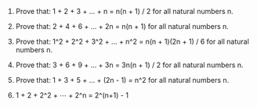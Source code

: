 1. Prove that:
   1 + 2 + 3 + ... + n = n(n + 1) / 2
   for all natural numbers n.

2. Prove that:
   2 + 4 + 6 + ... + 2n = n(n + 1)
   for all natural numbers n.

3. Prove that:
   1^2 + 2^2 + 3^2 + ... + n^2 = n(n + 1)(2n + 1) / 6
   for all natural numbers n.

4. Prove that:
   3 + 6 + 9 + ... + 3n = 3n(n + 1) / 2
   for all natural numbers n.

5. Prove that:
   1 + 3 + 5 + ... + (2n - 1) = n^2
   for all natural numbers n.
   
6. 1 + 2 + 2^2 + ⋯ + 2^n = 2^(n+1) - 1
